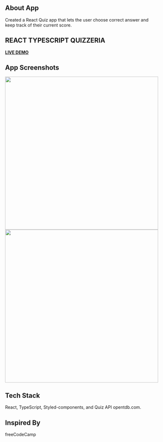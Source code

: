 ## About App

Created a React Quiz app that lets the user choose correct answer and keep track of their current score.

## REACT TYPESCRIPT QUIZZERIA

<a href="https://react-quizzeria.netlify.app/" ><strong>LIVE DEMO</strong></a>

## App Screenshots

<img src="src/images/quiz1.png" width="500px" heigth="300px"  />
<img src="src/images/quiz2.png" width="500px" heigth="300px"  />

## Tech Stack

React, TypeScript, Styled-components, and Quiz API opentdb.com.

## Inspired By

freeCodeCamp
